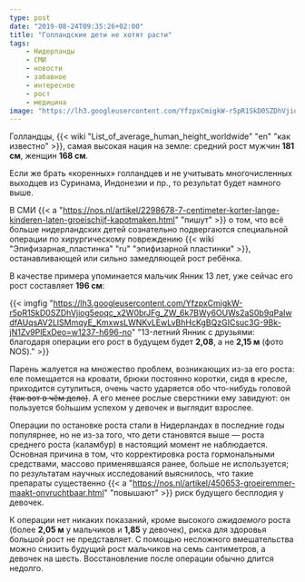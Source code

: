 ```yaml
---
type: post
date: "2019-08-24T09:35:26+02:00"
title: "Голландские дети не хотят расти"
tags:
    - Нидерланды
    - СМИ
    - новости
    - забавное
    - интересное
    - рост
    - медицина
image: "https://lh3.googleusercontent.com/YfzpxCmigkW-r5pR1SkD0SZDhVjiog5eoqc_x2W0brJFg_ZW_6k7BWy6OUWs2aS0b9qPaIwdfAUqsAV2LlSMmqyE_KmxwsLWNKvLEwLvBhHcKgBQzGICsuc3G-9Bk-jN1Zv9PlExDeo=w1237-h696-no"
---
```


Голландцы, {{< wiki "List_of_average_human_height_worldwide" "en" "как известно" >}}, самая высокая нация на земле: средний рост мужчин **181 см**, женщин **168 см**.

Если же брать «коренных» голландцев и не учитывать многочисленных выходцев из Суринама, Индонезии и пр., то результат будет намного выше.

В СМИ {{< a "https://nos.nl/artikel/2298678-7-centimeter-korter-lange-kinderen-laten-groeischijf-kapotmaken.html" "пишут" >}} о том, что всё больше нидерландских детей сознательно подвергаются специальной операции по хирургическому повреждению {{< wiki "Эпифизарная_пластинка" "ru" "эпифизарной пластинки" >}}, останавливающей или сильно замедляющей рост ребёнка.

<!--more-->

В качестве примера упоминается мальчик Янник 13 лет, уже сейчас его рост составляет **196 см**:

{{< imgfig "https://lh3.googleusercontent.com/YfzpxCmigkW-r5pR1SkD0SZDhVjiog5eoqc_x2W0brJFg_ZW_6k7BWy6OUWs2aS0b9qPaIwdfAUqsAV2LlSMmqyE_KmxwsLWNKvLEwLvBhHcKgBQzGICsuc3G-9Bk-jN1Zv9PlExDeo=w1237-h696-no" "13-летний Янник с друзьями: благодаря операции его рост в будущем будет **2,08**, а не **2,15 м** (фото NOS)." >}}

Парень жалуется на множество проблем, возникающих из-за его роста: еле помещается на кровати, брюки постоянно коротки, сидя в кресле, приходится сутулиться, очень часто ударяется обо что-нибудь головой ~~(так вот в чём дело)~~. А его менее рослые сверстники ему завидуют: он пользуется бо́льшим успехом у девочек и выглядит взрослее.

Операции по остановке роста стали в Нидерландах в последние годы популярнее, но не из-за того, что дети становятся выше — роста среднего роста (каламбур) в настоящий момент не наблюдается. Основная причина в том, что корректировка роста гормональными средствами, массово применявшаяся ранее, больше не используется; по результатам научных исследований выяснилось, что такие препараты существенно {{< a "https://nos.nl/artikel/450653-groeiremmer-maakt-onvruchtbaar.html" "повышают" >}} риск будущего бесплодия у девочек.

К операции нет никаких показаний, кроме высокого *ожидаемого* роста (более **2,05 м** у мальчиков и **1,85** у девочек), риска для здоровья большой рост не представляет. С помощью несложного вмешательства можно снизить будущий рост мальчиков на семь сантиметров, а девочек на шесть. Восстановление после операции обычно длится недолго.